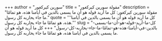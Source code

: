 +++
author = "سورين كيركغور"
title = "مقولة سورين كيركغور"
description = "مقولة سورين كيركغور: كل ما أريد قوله هو أن ما يسمى بالدين في أيامنا هذه، هو تمامًا ما جاء يحاربه كل رسول."
quote = '''كل ما أريد قوله هو أن ما يسمى بالدين في أيامنا هذه، هو تمامًا ما جاء يحاربه كل رسول.'''
slug = "كل-ما-أريد-قوله-هو-أن-ما-يسمى-بالدين-في-أيامنا-هذه-هو-تمامًا-ما-جاء-يحاربه-كل-رسول"
+++
كل ما أريد قوله هو أن ما يسمى بالدين في أيامنا هذه، هو تمامًا ما جاء يحاربه كل رسول.
